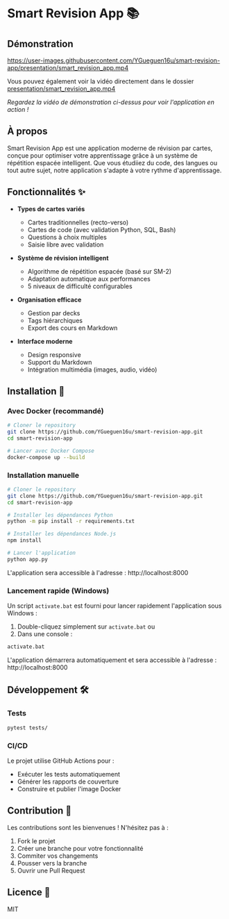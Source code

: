 # Smart Revision App 📚

## Démonstration

https://user-images.githubusercontent.com/YGueguen16u/smart-revision-app/presentation/smart_revision_app.mp4

Vous pouvez également voir la vidéo directement dans le dossier [presentation/smart_revision_app.mp4](presentation/smart_revision_app.mp4)

*Regardez la vidéo de démonstration ci-dessus pour voir l'application en action !*

## À propos

Smart Revision App est une application moderne de révision par cartes, conçue pour optimiser votre apprentissage grâce à un système de répétition espacée intelligent. Que vous étudiiez du code, des langues ou tout autre sujet, notre application s'adapte à votre rythme d'apprentissage.

## Fonctionnalités ✨

- **Types de cartes variés**
  - Cartes traditionnelles (recto-verso)
  - Cartes de code (avec validation Python, SQL, Bash)
  - Questions à choix multiples
  - Saisie libre avec validation

- **Système de révision intelligent**
  - Algorithme de répétition espacée (basé sur SM-2)
  - Adaptation automatique aux performances
  - 5 niveaux de difficulté configurables

- **Organisation efficace**
  - Gestion par decks
  - Tags hiérarchiques
  - Export des cours en Markdown

- **Interface moderne**
  - Design responsive
  - Support du Markdown
  - Intégration multimédia (images, audio, vidéo)

## Installation 🚀

### Avec Docker (recommandé)

```bash
# Cloner le repository
git clone https://github.com/YGueguen16u/smart-revision-app.git
cd smart-revision-app

# Lancer avec Docker Compose
docker-compose up --build
```

### Installation manuelle

```bash
# Cloner le repository
git clone https://github.com/YGueguen16u/smart-revision-app.git
cd smart-revision-app

# Installer les dépendances Python
python -m pip install -r requirements.txt

# Installer les dépendances Node.js
npm install

# Lancer l'application
python app.py
```

L'application sera accessible à l'adresse : http://localhost:8000

### Lancement rapide (Windows)

Un script `activate.bat` est fourni pour lancer rapidement l'application sous Windows :

1. Double-cliquez simplement sur `activate.bat`
   ou
2. Dans une console :
```bash
activate.bat
```

L'application démarrera automatiquement et sera accessible à l'adresse : http://localhost:8000

## Développement 🛠️

### Tests

```bash
pytest tests/
```

### CI/CD

Le projet utilise GitHub Actions pour :
- Exécuter les tests automatiquement
- Générer les rapports de couverture
- Construire et publier l'image Docker

## Contribution 🤝

Les contributions sont les bienvenues ! N'hésitez pas à :
1. Fork le projet
2. Créer une branche pour votre fonctionnalité
3. Commiter vos changements
4. Pousser vers la branche
5. Ouvrir une Pull Request

## Licence 📄

MIT
